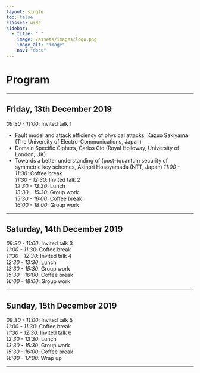 ```yaml
---
layout: single
toc: false
classes: wide
sidebar:  
  - title: " "   
    image: /assets/images/logo.png
    image_alt: "image"
    nav: "docs"
---
```



# Program 

<!--You can find [here](https://www.google.com) a pdf version of the program.-->

---
## Friday, 13th December 2019

*09:30 - 11:00*: Invited talk 1
 - Fault model and attack efficiency of physical attacks,
  Kazuo Sakiyama (The University of Electro-Communications, Japan)
 - Domain Specific Ciphers,
  Carlos Cid (Royal Holloway, University of London, UK)
 - Towards a better understanding of (post-)quantum security of symmetric key schemes,
  Akinori Hosoyamada (NTT, Japan)
*11:00 - 11:30*: Coffee break   
*11:30 - 12:30*: Invited talk 2   
*12:30 - 13:30*: Lunch   
*13:30 - 15:30*: Group work   
*15:30 - 16:00*: Coffee break   
*16:00 - 18:00*: Group work   

---
## Saturday, 14th December 2019   

*09:30 - 11:00*: Invited talk 3   
*11:00 - 11:30*: Coffee break   
*11:30 - 12:30*: Invited talk 4   
*12:30 - 13:30*: Lunch  
*13:30 - 15:30*: Group work  
*15:30 - 16:00*: Coffee break  
*16:00 - 18:00*: Group work  

---
## Sunday, 15th December 2019

*09:30 - 11:00*: Invited talk 5  
*11:00 - 11:30*: Coffee break  
*11:30 - 12:30*: Invited talk 6  
*12:30 - 13:30*: Lunch    
*13:30 - 15:30*: Group work  
*15:30 - 16:00*: Coffee break  
*16:00 - 17:00*: Wrap up  

---